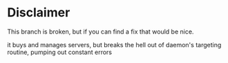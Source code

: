 # Disclaimer

This branch is broken, but if you can find a fix that would be nice.

it buys and manages servers, but breaks the hell out of daemon's targeting routine, pumping out constant errors
